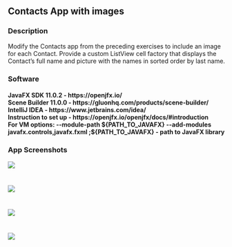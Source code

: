 <h2> Contacts App with images </h2> 

<h3> Description </h3>
Modify the Contacts app from the preceding exercises to include an image for each Contact. Provide a custom ListView cell factory that displays the Contact’s full name and picture with the names in sorted order by last name.


<h3> Software </h3>
<h4>JavaFX SDK 11.0.2 -  https://openjfx.io/ <br>
Scene Builder 11.0.0 - https://gluonhq.com/products/scene-builder/ <br>
IntelliJ IDEA - https://www.jetbrains.com/idea/ <br>
Instruction to set up - https://openjfx.io/openjfx/docs/#introduction <br> 
For VM options: --module-path ${PATH_TO_JAVAFX} --add-modules javafx.controls,javafx.fxml ;${PATH_TO_JAVAFX} - path to JavaFX library </h4>

<h3> App Screenshots </h3>

![](img/CM1.JPG)
#
![](img/CM2.JPG)
#
![](img/CM3.JPG)
#
![](img/CM4.JPG)


